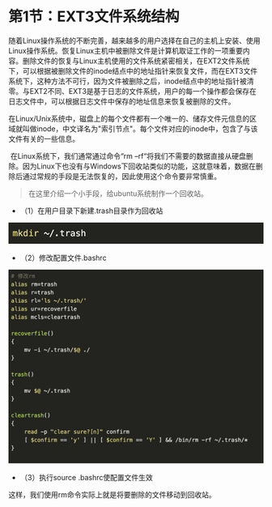 # 第1节：EXT3文件系统结构

​           随着Linux操作系统的不断完善，越来越多的用户选择在自己的主机上安装、使用Linux操作系统。恢复Linux主机中被删除文件是计算机取证工作的一项重要内容。删除文件的恢复与Linux主机使用的文件系统紧密相关，在EXT2文件系统下，可以根据被删除文件的inode结点中的地址指针来恢复文件，而在EXT3文件系统下，这种方法不可行，因为文件被删除之后，inode结点中的地址指针被清零。与EXT2不同、EXT3是基于日志的文件系统，用户的每一个操作都会保存在日志文件中，可以根据日志文件中保存的地址信息来恢复被删除的文件。

​           在Linux/Unix系统中，磁盘上的每个文件都有一个唯一的、储存文件元信息的区域就叫做inode，中文译名为"索引节点"。每个文件对应的inode中，包含了与该文件有关的一些信息。

​            在Linux系统下，我们通常通过命令“rm –rf“将我们不需要的数据直接从硬盘删除。因为Linux下也没有与Windows下回收站类似的功能，这就意味着，数据在删除后通过常规的手段是无法恢复的，因此使用这个命令要非常慎重。

> 在这里介绍一个小手段，给ubuntu系统制作一个回收站。

- （1）在用户目录下新建.trash目录作为回收站

![3.1.1](..\IMG\3.1.1.png)

- （2）修改配置文件.bashrc

![3.1.2](..\IMG\3.1.2.png)

- （3）执行source .bashrc使配置文件生效

这样，我们使用rm命令实际上就是将要删除的文件移动到回收站。

